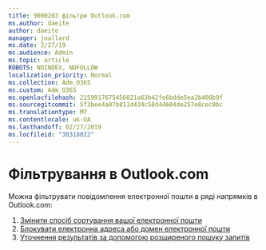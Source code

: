 ```yaml
---
title: 9000203 фільтри Outlook.com
ms.author: daeite
author: daeite
manager: joallard
ms.date: 2/27/19
ms.audience: Admin
ms.topic: article
ROBOTS: NOINDEX, NOFOLLOW
localization_priority: Normal
ms.collection: Adm_O365
ms.custom: Adm_O365
ms.openlocfilehash: 2159917675456021a63b42fe6bdde5ea2b400b9f
ms.sourcegitcommit: 5f3bee4a07b811d434c58d44604de257e8cec0bc
ms.translationtype: MT
ms.contentlocale: uk-UA
ms.lasthandoff: 02/27/2019
ms.locfileid: "30318022"
---
```

# <a name="filtering-in-outlookcom"></a>Фільтрування в Outlook.com

Можна фільтрувати повідомлення електронної пошти в ряді напрямків в Outlook.com:

1. [Змінити спосіб сортування вашої електронної пошти](https://support.office.com/article/e650ae23-b558-4fbf-bdd1-73268f6852b7)
2. [Блокувати електронна адреса або домен електронної пошти](https://support.office.com/article/afba1c94-77bb-4f50-8b85-057cf52f4d5e)
3. [Уточнення результатів за допомогою розширеного пошуку запитів](https://support.office.com/article/88108edf-028e-4306-b87e-7400bbb40aa7)